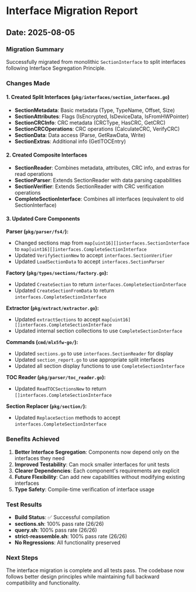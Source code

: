 # Interface Migration Report

## Date: 2025-08-05

### Migration Summary
Successfully migrated from monolithic `SectionInterface` to split interfaces following Interface Segregation Principle.

### Changes Made

#### 1. Created Split Interfaces (`pkg/interfaces/section_interfaces.go`)
- **SectionMetadata**: Basic metadata (Type, TypeName, Offset, Size)
- **SectionAttributes**: Flags (IsEncrypted, IsDeviceData, IsFromHWPointer)
- **SectionCRCInfo**: CRC metadata (CRCType, HasCRC, GetCRC)
- **SectionCRCOperations**: CRC operations (CalculateCRC, VerifyCRC)
- **SectionData**: Data access (Parse, GetRawData, Write)
- **SectionExtras**: Additional info (GetITOCEntry)

#### 2. Created Composite Interfaces
- **SectionReader**: Combines metadata, attributes, CRC info, and extras for read operations
- **SectionParser**: Extends SectionReader with data parsing capabilities
- **SectionVerifier**: Extends SectionReader with CRC verification operations
- **CompleteSectionInterface**: Combines all interfaces (equivalent to old SectionInterface)

#### 3. Updated Core Components

**Parser (`pkg/parser/fs4/`):**
- Changed sections map from `map[uint16][]interfaces.SectionInterface` to `map[uint16][]interfaces.CompleteSectionInterface`
- Updated `VerifySectionNew` to accept `interfaces.SectionVerifier`
- Updated `LoadSectionData` to accept `interfaces.SectionParser`

**Factory (`pkg/types/sections/factory.go`):**
- Updated `CreateSection` to return `interfaces.CompleteSectionInterface`
- Updated `CreateSectionFromData` to return `interfaces.CompleteSectionInterface`

**Extractor (`pkg/extract/extractor.go`):**
- Updated `extractSections` to accept `map[uint16][]interfaces.CompleteSectionInterface`
- Updated internal section collections to use `CompleteSectionInterface`

**Commands (`cmd/mlx5fw-go/`):**
- Updated `sections.go` to use `interfaces.SectionReader` for display
- Updated `section_report.go` to use appropriate split interfaces
- Updated all section display functions to use `CompleteSectionInterface`

**TOC Reader (`pkg/parser/toc_reader.go`):**
- Updated `ReadTOCSectionsNew` to return `[]interfaces.CompleteSectionInterface`

**Section Replacer (`pkg/section/`):**
- Updated `ReplaceSection` methods to accept `interfaces.CompleteSectionInterface`

### Benefits Achieved

1. **Better Interface Segregation**: Components now depend only on the interfaces they need
2. **Improved Testability**: Can mock smaller interfaces for unit tests
3. **Clearer Dependencies**: Each component's requirements are explicit
4. **Future Flexibility**: Can add new capabilities without modifying existing interfaces
5. **Type Safety**: Compile-time verification of interface usage

### Test Results
- **Build Status**: ✅ Successful compilation
- **sections.sh**: 100% pass rate (26/26)
- **query.sh**: 100% pass rate (26/26)
- **strict-reassemble.sh**: 100% pass rate (26/26)
- **No Regressions**: All functionality preserved

### Next Steps
The interface migration is complete and all tests pass. The codebase now follows better design principles while maintaining full backward compatibility and functionality.